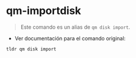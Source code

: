 # qm-importdisk

> Este comando es un alias de `qm disk import`.

- Ver documentación para el comando original:

`tldr qm disk import`

